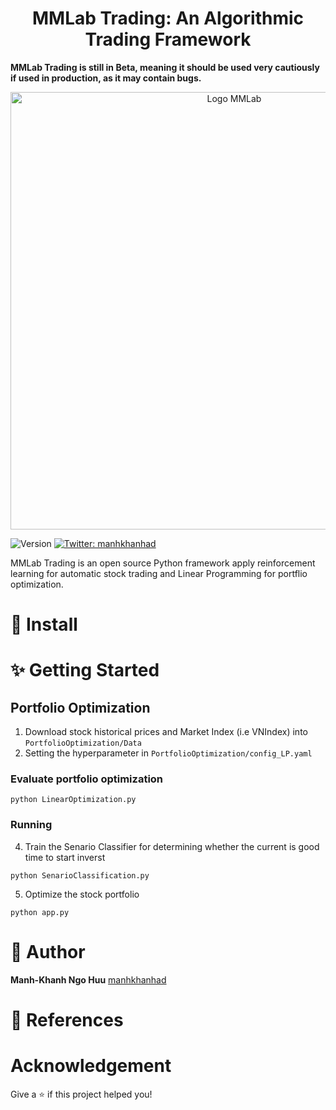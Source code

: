 <h1 align="center">MMLab Trading: An Algorithmic Trading Framework</h1>

**MMLab Trading is still in Beta, meaning it should be used very cautiously if used in production, as it may contain bugs.**

<p align="center">
  <img width="700" align="center" src="demo/demo.gif" alt="Logo MMLab"/>
</p>

<p>
  <img alt="Version" src="https://img.shields.io/badge/version-1.0.0-blue.svg?cacheSeconds=2592000" />
  <a href="https://twitter.com/manhkhanhad" target="_blank">
    <img alt="Twitter: manhkhanhad" src="https://img.shields.io/twitter/follow/manhkhanhad.svg?style=social" />
  </a>
</p>



MMLab Trading is an open source Python framework apply reinforcement learning for automatic stock trading and Linear Programming for portflio optimization. 

# 🔧 Install 

# ✨ Getting Started
## Portfolio Optimization
1. Download stock historical prices and Market Index (i.e VNIndex) into `PortfolioOptimization/Data`
2. Setting the hyperparameter in `PortfolioOptimization/config_LP.yaml`
### Evaluate portfolio optimization
 ```
 python LinearOptimization.py
 ```
 
### Running


4. Train the Senario Classifier for determining whether the current is good time to start inverst
```
python SenarioClassification.py
```
5. Optimize the stock portfolio
```
python app.py
```


# 👤 Author

**Manh-Khanh Ngo Huu** [manhkhanhad](https://github.com/manhkhanhad)


# 🔰 References

#  Acknowledgement

Give a ⭐️ if this project helped you!
